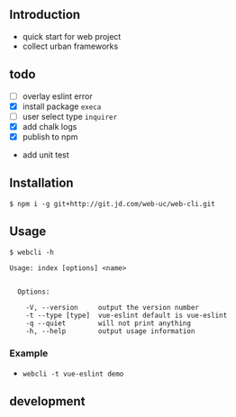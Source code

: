 ## Introduction
- quick start for web project
- collect urban frameworks

## todo
- [ ] overlay eslint error
- [x] install package `execa`
- [ ] user select type `inquirer`
- [x] add chalk logs
- [x] publish to npm
- add unit test

## Installation
```
$ npm i -g git+http://git.jd.com/web-uc/web-cli.git
```

## Usage
```
$ webcli -h

Usage: index [options] <name>


  Options:

    -V, --version     output the version number
    -t --type [type]  vue-eslint default is vue-eslint
    -q --quiet        will not print anything
    -h, --help        output usage information
```

### Example
- `webcli -t vue-eslint demo`


## development
<!-- - `npm link`: link to global environment -->